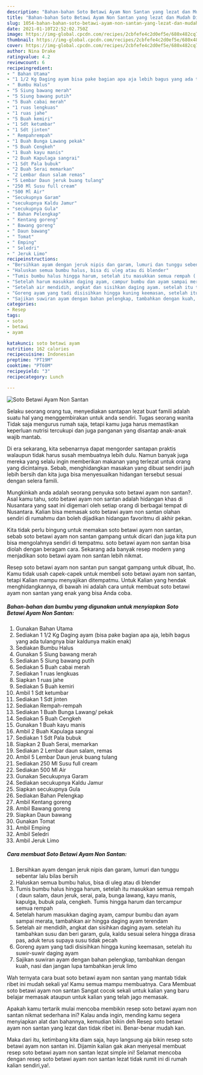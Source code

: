 ```yaml
---
description: "Bahan-bahan Soto Betawi Ayam Non Santan yang lezat dan Mudah Dibuat"
title: "Bahan-bahan Soto Betawi Ayam Non Santan yang lezat dan Mudah Dibuat"
slug: 1054-bahan-bahan-soto-betawi-ayam-non-santan-yang-lezat-dan-mudah-dibuat
date: 2021-01-10T22:52:02.750Z
image: https://img-global.cpcdn.com/recipes/2cbfefe4c2d0ef5e/680x482cq70/soto-betawi-ayam-non-santan-foto-resep-utama.jpg
thumbnail: https://img-global.cpcdn.com/recipes/2cbfefe4c2d0ef5e/680x482cq70/soto-betawi-ayam-non-santan-foto-resep-utama.jpg
cover: https://img-global.cpcdn.com/recipes/2cbfefe4c2d0ef5e/680x482cq70/soto-betawi-ayam-non-santan-foto-resep-utama.jpg
author: Nina Drake
ratingvalue: 4.2
reviewcount: 6
recipeingredient:
- " Bahan Utama"
- "1 1/2 Kg Daging ayam bisa pake bagian apa aja lebih bagus yang ada tulangnya biar kaldunya makin enak"
- " Bumbu Halus"
- "5 Siung bawang merah"
- "5 Siung bawang putih"
- "5 Buah cabai merah"
- "1 ruas lengkuas"
- "1 ruas jahe"
- "5 Buah kemiri"
- "1 Sdt ketumbar"
- "1 Sdt jinten"
- " Rempahrempah"
- "1 Buah Bunga Lawang pekak"
- "5 Buah Cengkeh"
- "1 Buah kayu manis"
- "2 Buah Kapulaga sangrai"
- "1 Sdt Pala bubuk"
- "2 Buah Serai memarkan"
- "2 Lembar daun salam remas"
- "5 Lembar Daun jeruk buang tulang"
- "250 Ml Susu full cream"
- "500 Ml Air"
- "Secukupnya Garam"
- "secukupnya Kaldu Jamur"
- "secukupnya Gula"
- " Bahan Pelengkap"
- " Kentang goreng"
- " Bawang goreng"
- " Daun bawang"
- " Tomat"
- " Emping"
- " Seledri"
- " Jeruk Limo"
recipeinstructions:
- "Bersihkan ayam dengan jeruk nipis dan garam, lumuri dan tunggu sebentar lalu bilas bersih"
- "Haluskan semua bumbu halus, bisa di uleg atau di blender"
- "Tumis bumbu halus hingga harum, setelah itu masukkan semua rempah ( daun salam, daun jeruk, serai, pala, bunga lawang, kayu manis, kapulga, bubuk pala, cengkeh. Tumis hingga harum dan tercampur semua rempah"
- "Setelah harum masukkan daging ayam, campur bumbu dan ayam sampai merata, tambahkan air hingga daging ayam terendam"
- "Setelah air mendidih, angkat dan sisihkan daging ayam. setelah itu tambahkan susu dan beri garam, gula, kaldu sesuai selera hingga dirasa pas, aduk terus supaya susu tidak pecah"
- "Goreng ayam yang tadi disisihkan hingga kuning keemasan, setelah itu suwir-suwir daging ayam"
- "Sajikan suwiran ayam dengan bahan pelengkap, tambahkan dengan kuah, nasi dan jangan lupa tambahkan jeruk limo"
categories:
- Resep
tags:
- soto
- betawi
- ayam

katakunci: soto betawi ayam 
nutrition: 162 calories
recipecuisine: Indonesian
preptime: "PT19M"
cooktime: "PT60M"
recipeyield: "3"
recipecategory: Lunch

---
```



![Soto Betawi Ayam Non Santan](https://img-global.cpcdn.com/recipes/2cbfefe4c2d0ef5e/680x482cq70/soto-betawi-ayam-non-santan-foto-resep-utama.jpg)

Selaku seorang orang tua, menyediakan santapan lezat buat famili adalah suatu hal yang menggembirakan untuk anda sendiri. Tugas seorang  wanita Tidak saja mengurus rumah saja, tetapi kamu juga harus memastikan keperluan nutrisi tercukupi dan juga panganan yang disantap anak-anak wajib mantab.

Di era  sekarang, kita sebenarnya dapat mengorder santapan praktis walaupun tidak harus susah membuatnya lebih dulu. Namun banyak juga mereka yang selalu ingin memberikan makanan yang terlezat untuk orang yang dicintainya. Sebab, menghidangkan masakan yang dibuat sendiri jauh lebih bersih dan kita juga bisa menyesuaikan hidangan tersebut sesuai dengan selera famili. 



Mungkinkah anda adalah seorang penyuka soto betawi ayam non santan?. Asal kamu tahu, soto betawi ayam non santan adalah hidangan khas di Nusantara yang saat ini digemari oleh setiap orang di berbagai tempat di Nusantara. Kalian bisa memasak soto betawi ayam non santan olahan sendiri di rumahmu dan boleh dijadikan hidangan favoritmu di akhir pekan.

Kita tidak perlu bingung untuk memakan soto betawi ayam non santan, sebab soto betawi ayam non santan gampang untuk dicari dan juga kita pun bisa mengolahnya sendiri di tempatmu. soto betawi ayam non santan bisa diolah dengan beragam cara. Sekarang ada banyak resep modern yang menjadikan soto betawi ayam non santan lebih nikmat.

Resep soto betawi ayam non santan pun sangat gampang untuk dibuat, lho. Kamu tidak usah capek-capek untuk membeli soto betawi ayam non santan, tetapi Kalian mampu menyajikan ditempatmu. Untuk Kalian yang hendak menghidangkannya, di bawah ini adalah cara untuk membuat soto betawi ayam non santan yang enak yang bisa Anda coba.

<!--inarticleads1-->

##### Bahan-bahan dan bumbu yang digunakan untuk menyiapkan Soto Betawi Ayam Non Santan:

1. Gunakan  Bahan Utama
1. Sediakan 1 1/2 Kg Daging ayam (bisa pake bagian apa aja, lebih bagus yang ada tulangnya biar kaldunya makin enak)
1. Sediakan  Bumbu Halus
1. Gunakan 5 Siung bawang merah
1. Sediakan 5 Siung bawang putih
1. Sediakan 5 Buah cabai merah
1. Sediakan 1 ruas lengkuas
1. Siapkan 1 ruas jahe
1. Sediakan 5 Buah kemiri
1. Ambil 1 Sdt ketumbar
1. Sediakan 1 Sdt jinten
1. Sediakan  Rempah-rempah
1. Sediakan 1 Buah Bunga Lawang/ pekak
1. Sediakan 5 Buah Cengkeh
1. Gunakan 1 Buah kayu manis
1. Ambil 2 Buah Kapulaga sangrai
1. Sediakan 1 Sdt Pala bubuk
1. Siapkan 2 Buah Serai, memarkan
1. Sediakan 2 Lembar daun salam, remas
1. Ambil 5 Lembar Daun jeruk buang tulang
1. Sediakan 250 Ml Susu full cream
1. Sediakan 500 Ml Air
1. Gunakan Secukupnya Garam
1. Sediakan secukupnya Kaldu Jamur
1. Siapkan secukupnya Gula
1. Sediakan  Bahan Pelengkap
1. Ambil  Kentang goreng
1. Ambil  Bawang goreng
1. Siapkan  Daun bawang
1. Gunakan  Tomat
1. Ambil  Emping
1. Ambil  Seledri
1. Ambil  Jeruk Limo




<!--inarticleads2-->

##### Cara membuat Soto Betawi Ayam Non Santan:

1. Bersihkan ayam dengan jeruk nipis dan garam, lumuri dan tunggu sebentar lalu bilas bersih
1. Haluskan semua bumbu halus, bisa di uleg atau di blender
1. Tumis bumbu halus hingga harum, setelah itu masukkan semua rempah ( daun salam, daun jeruk, serai, pala, bunga lawang, kayu manis, kapulga, bubuk pala, cengkeh. Tumis hingga harum dan tercampur semua rempah
1. Setelah harum masukkan daging ayam, campur bumbu dan ayam sampai merata, tambahkan air hingga daging ayam terendam
1. Setelah air mendidih, angkat dan sisihkan daging ayam. setelah itu tambahkan susu dan beri garam, gula, kaldu sesuai selera hingga dirasa pas, aduk terus supaya susu tidak pecah
1. Goreng ayam yang tadi disisihkan hingga kuning keemasan, setelah itu suwir-suwir daging ayam
1. Sajikan suwiran ayam dengan bahan pelengkap, tambahkan dengan kuah, nasi dan jangan lupa tambahkan jeruk limo




Wah ternyata cara buat soto betawi ayam non santan yang mantab tidak ribet ini mudah sekali ya! Kamu semua mampu membuatnya. Cara Membuat soto betawi ayam non santan Sangat cocok sekali untuk kalian yang baru belajar memasak ataupun untuk kalian yang telah jago memasak.

Apakah kamu tertarik mulai mencoba membikin resep soto betawi ayam non santan nikmat sederhana ini? Kalau anda ingin, mending kamu segera menyiapkan alat dan bahannya, kemudian bikin deh Resep soto betawi ayam non santan yang lezat dan tidak ribet ini. Benar-benar mudah kan. 

Maka dari itu, ketimbang kita diam saja, hayo langsung aja bikin resep soto betawi ayam non santan ini. Dijamin kalian gak akan menyesal membuat resep soto betawi ayam non santan lezat simple ini! Selamat mencoba dengan resep soto betawi ayam non santan lezat tidak rumit ini di rumah kalian sendiri,ya!.

